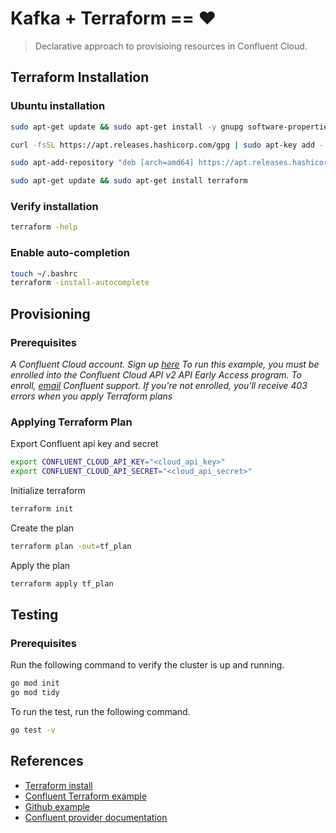 # Kafka + Terraform == ❤️

> Declarative approach to provisioing resources in Confluent Cloud.

## Terraform Installation

### Ubuntu installation

```sh
sudo apt-get update && sudo apt-get install -y gnupg software-properties-common curl

curl -fsSL https://apt.releases.hashicorp.com/gpg | sudo apt-key add -

sudo apt-add-repository "deb [arch=amd64] https://apt.releases.hashicorp.com $(lsb_release -cs) main"

sudo apt-get update && sudo apt-get install terraform
```

### Verify installation

```sh
terraform -help
```

### Enable auto-completion

```sh
touch ~/.bashrc
terraform -install-autocomplete
```

## Provisioning

### Prerequisites

_A Confluent Cloud account. Sign up [here](https://www.confluent.io/get-started?product=cloud) To run this example, you must be enrolled into the Confluent Cloud API v2 API Early Access program. To enroll, [email](mailto:cflt-tf-access@confluent.io) Confluent support. If you're not enrolled, you'll receive 403 errors when you apply Terraform plans_

### Applying Terraform Plan

Export Confluent api key and secret

```sh
export CONFLUENT_CLOUD_API_KEY="<cloud_api_key>"
export CONFLUENT_CLOUD_API_SECRET="<cloud_api_secret>"
```

Initialize terraform

```sh
terraform init
```

Create the plan

```sh
terraform plan -out=tf_plan
```

Apply the plan

```sh
terraform apply tf_plan
```

## Testing

### Prerequisites

Run the following command to verify the cluster is up and running.

```sh
go mod init
go mod tidy
```

To run the test, run the following command.

```sh
go test -v
```

## References

- [Terraform install](https://learn.hashicorp.com/tutorials/terraform/install-cli?in=terraform/aws-get-started)
- [Confluent Terraform example](https://registry.terraform.io/providers/confluentinc/confluentcloud/latest/docs/guides/sample-project)
- [Github example](https://github.com/confluentinc/terraform-provider-confluentcloud/blob/master/docs/guides/sample-project.md#run-terraform-to-create-your-kafka-cluster)
- [Confluent provider documentation](https://registry.terraform.io/providers/confluentinc/confluentcloud/latest/docs)

